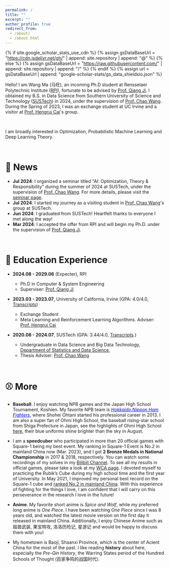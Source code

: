 ```yaml
---
permalink: /
title: ""
excerpt: ""
author_profile: true
redirect_from: 
  - /about/
  - /about.html
---
```


{% if site.google_scholar_stats_use_cdn %}
{% assign gsDataBaseUrl = "https://cdn.jsdelivr.net/gh/" | append: site.repository | append: "@" %}
{% else %}
{% assign gsDataBaseUrl = "https://raw.githubusercontent.com/" | append: site.repository | append: "/" %}
{% endif %}
{% assign url = gsDataBaseUrl | append: "google-scholar-stats/gs_data_shieldsio.json" %}

<span class='anchor' id='about-me'></span>

Hello! I am Wang Ma (马旺), an incoming Ph.D student at Rensselaer Polytechnic Institute ([RPI](https://www.rpi.edu/)), fortunate to be advised by [Prof. Qiang Ji](https://sites.ecse.rpi.edu/~qji/). I obtained my B.S. in Data Science from Southern University of Science and Technology ([SUSTech](https://sustech.edu.cn/en/)) in 2024, under the supervision of [Prof. Chao Wang](https://wangcmath.github.io/). During the Spring of 2023, I was an exchange student at UC Irvine and a visitor at [Prof. Hengrui Cai](https://hengruicai.github.io/)'s group.


<br/>

I am broadly interested in Optimization, Probabilistic Machine Learning and Deep Learning Theory. 


<br/>


# 📰 News
- **Jul 2024**:  I organized a seminar titled "AI: Optimization, Theory & Responsibility" during the summer of 2024 at SUSTech, under the supervision of [Prof. Chao Wang](https://wangcmath.github.io/). For more details, please visit the [seminar page](https://wma17.github.io/24summer/).
- **Jul 2024**: I started my journey as a visiting student in [Prof. Chao Wang](https://wangcmath.github.io/)'s group at SUSTech.
- **Jun 2024**: I graduated from SUSTech! Heartfelt thanks to everyone I met along the way!
- **Mar 2024**: I accepted the offer from RPI and will begin my Ph.D. under the supervision of [Prof. Qiang Ji](https://sites.ecse.rpi.edu/~qji/).

  
<br/>


# 📖 Education Experience
- **2024.08 - 2029.06** (Expecter), RPI
  - Ph.D in Computer & System Engineering
  - Superviser: [Prof. Qiang Ji](https://sites.ecse.rpi.edu/~qji/)
    
- **2023.03 - 2023.07**, University of California, Irvine (GPA: 4.0/4.0, [Transcripts](https://nbviewer.org/github/wma17/wma17.github.io/blob/main/docs/Transcripts%20%40UCI.pdf))
  - Exchange Student 
  - Meta Learning and Reinforcement Learning Algorithms. Adviser: [Prof. Hengrui Cai](https://hengruicai.github.io/)
    
- **2020.08 - 2024.07**, SUSTech (GPA: 3.44/4.0, [Transcripts](https://nbviewer.org/github/wma17/wma17.github.io/blob/main/docs/Transcript.pdf).)
  - Undergraduate in Data Science and Big Data Technology, [Department of Statistics and Data Science](https://stat-ds.sustech.edu.cn/?lang=en-us), 
  - Thesis Adviser: [Prof. Chao Wang](https://wangcmath.github.io/)

    
<br/>



# ⚾ More

* **Baseball**. I enjoy watching NPB games and the Japan High School Tournament, Koshien. My favorite NPB team is [*<font color=Blue>Hokkaido Nippon Ham Fighters</font>*](https://www.fighters.co.jp/), where Shohei Ohtani started his professional career in 2013. I am also a super fan of Ohmi High School, the baseball rising-star school from Shiga Prefecture in Japan, see the highlights of Ohmi High School [here](https://www.bilibili.com/video/BV1bF411a7B4/?spm_id_from=333.999.0.0&vd_source=39c9e2f0249c14d448a63ad2dec02137), their blue uniforms shine brighter than the sky in August.

* I am a **speedcuber** who participated in more than 20 official games with Square-1 being my best event. My ranking in Square-1 Event is No.2 in mainland China now (Mar. 2023), and I got **2 Bronze Medals in National Championship** in 2017 & 2018, respectively. You can watch some recordings of my solves in my [Bilibili Channel](https://space.bilibili.com/237775327/video). To see all my results in official games, please take a look at my [WCA page](https://www.worldcubeassociation.org/persons/2016MAWA01). I devoted myself to practicing the Rubik’s Cube during my high school time and the first year of University. In May 2021, I improved my personal best record on the Square-1 cube and [ranked No.2 in mainland China](https://www.worldcubeassociation.org/results/rankings/sq1/average?region=China). With this experience of fighting for the things I love, I am confident that I will carry on this perseverance in the research I love in the future!

* **Anime**. My favorite short anime is *Spice and Wolf*, while my preferred long anime is *One Piece*. I have been watching *One Piece* since I was 8 years old, and watched the latest movie version on the first day it released in mainland China. Additionally, I enjoy Chinese Anime such as 超兽武装, 果宝特攻, 洛洛历险记, 星游记 and would be happy to discuss them with you!

* My hometown is Baoji, Shaanxi Province, which is the center of Acient China for the most of the past. I like reading **history** about here, especially the *Pre-Qin History*, the Warring States period of the Hundred Schools of Thought (百家争鸣的战国时代).

